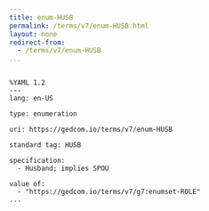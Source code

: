 ```yaml
---
title: enum-HUSB
permalink: /terms/v7/enum-HUSB.html
layout: none
redirect-from:
  - /terms/v7/enum-HUSB
...
```


```

%YAML 1.2
---
lang: en-US

type: enumeration

uri: https://gedcom.io/terms/v7/enum-HUSB

standard tag: HUSB

specification:
  - Husband; implies SPOU

value of:
  - "https://gedcom.io/terms/v7/g7:enumset-ROLE"
...

```
